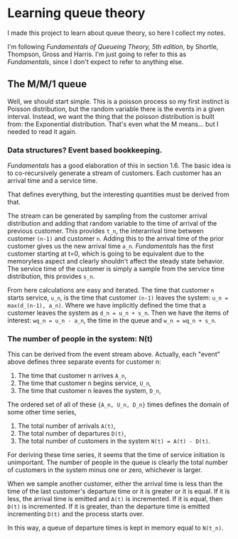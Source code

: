 # Learning queue theory

I made this project to learn about queue theory, so here I collect my notes.

I'm following *Fundamentals of Queueing Theory, 5th edition*, by Shortle, Thompson, Gross and Harris.
I'm just going to refer to this as *Fundamentals*, since I don't expect to refer to anything else.

## The M/M/1 queue

Well, we should start simple. This is a poisson process so my first instinct is Poisson distribution, but
the random variable there is the events in a given interval. Instead, we want the thing that the poisson
distribution is built from: the Exponential distribution. That's even what the M means... but I needed to
read it again.

### Data structures? Event based bookkeeping.

*Fundamentals* has a good elaboration of this in section 1.6. The basic idea is to co-recursively generate
a stream of customers. Each customer has an arrival time and a service time.

That defines everything, but the interesting quantities must be derived from that.

The stream can be generated by sampling from the customer arrival distribution and adding that random
variable to the time of arrival of the previous customer. This provides `t_n`, the interarrival time
between customer `(n-1)` and customer `n`. Adding this to the arrival time of the prior customer gives
us the new arrival time `a_n`. *Fundamentals* has the first customer starting
at t=0, which is going to be equivalent due to the memoryless aspect and clearly shouldn't affect the
steady state behavior. The service time of the customer is simply a sample from the service time 
distribution, this provides `s_n`.

From here calculations are easy and iterated. The time that customer `n` starts service, `u_n`, is the time
that customer `(n-1)` leaves the system: `u_n = max(d_(n-1), a_n)`. Where we have implicitly defined the
time that a customer leaves the system as `d_n = u_n + s_n`. Then we have the items of interest: 
`wq_n = u_n - a_n`, the time in the queue and `w_n = wq_n + s_n`.

### The number of people in the system: N(t)

This can be derived from the event stream above. Actually, each "event" above defines three separate events
for customer n:

1. The time that customer n arrives `A_n`,
2. The time that customer n begins service, `U_n`,
3. The time that customer n leaves the system, `D_n`,

The ordered set of all of these `{A_n, U_n, D_n}` times defines the domain of some other time series,

1. The total number of arrivals `A(t)`,
2. The total number of departures `D(t)`,
3. The total number of customers in the system `N(t) = A(t) - D(t)`.

For deriving these time series, it seems that the time of service initiation is unimportant. The number
of people in the queue is clearly the total number of customers in the system minus one or zero, whichever
is larger.

When we sample another customer, either the arrival time is less than the time of the last customer's
departure time or it is greater or it is equal. If it is less, the arrival time is emitted and `A(t)`
is incremented. If it is equal, then `D(t)` is incremented. If it is greater, than the departure time is
emitted incrementing `D(t)` and the process starts over.

In this way, a queue of departure times is kept in memory equal to `N(t_n)`.